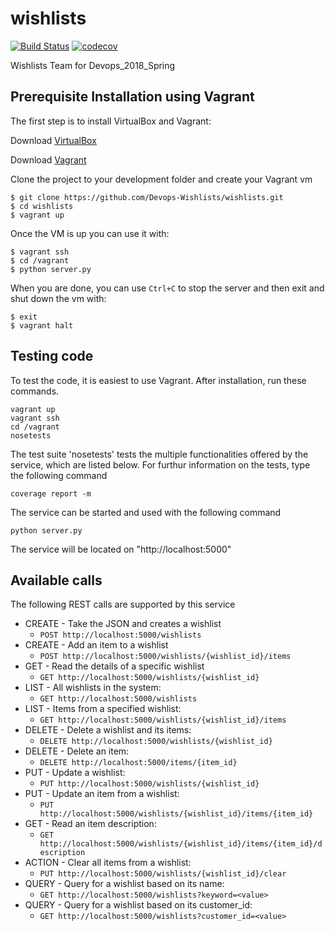 # wishlists

[![Build Status](https://travis-ci.org/Devops-Wishlists/wishlists.svg?branch=master)](https://travis-ci.org/Devops-Wishlists/wishlists)
[![codecov](https://codecov.io/gh/Devops-Wishlists/wishlists/branch/master/graph/badge.svg)](https://codecov.io/gh/Devops-Wishlists/wishlists)

Wishlists Team for Devops_2018_Spring


## Prerequisite Installation using Vagrant

The first step is to install VirtualBox and Vagrant:

Download [VirtualBox](https://www.virtualbox.org/)

Download [Vagrant](https://www.vagrantup.com/)

Clone the project to your development folder and create your Vagrant vm

    $ git clone https://github.com/Devops-Wishlists/wishlists.git
    $ cd wishlists
    $ vagrant up

Once the VM is up you can use it with:

    $ vagrant ssh
    $ cd /vagrant
    $ python server.py

When you are done, you can use `Ctrl+C` to stop the server and then exit and shut down the vm with:

    $ exit
    $ vagrant halt


## Testing code
To test the code, it is easiest to use Vagrant. After installation,
run these commands.

```
vagrant up
vagrant ssh
cd /vagrant
nosetests
```

The test suite 'nosetests' tests the multiple functionalities offered by the
service, which are listed below.
For furthur information on the tests, type the following command

```
coverage report -m
```

The service can be started and used with the following command

```
python server.py
```

The service will be located on "http://localhost:5000"

## Available calls

The following REST calls are supported by this service

-  CREATE - Take the JSON and creates a wishlist
   - `POST http://localhost:5000/wishlists` 
-  CREATE - Add an item to a wishlist
   - `POST http://localhost:5000/wishlists/{wishlist_id}/items` 
-  GET - Read the details of a specific wishlist 
   - `GET http://localhost:5000/wishlists/{wishlist_id}`  
-  LIST - All wishlists in the system: 
   - `GET http://localhost:5000/wishlists`
-  LIST - Items from a specified wishlist: 
   - `GET http://localhost:5000/wishlists/{wishlist_id}/items`
-  DELETE - Delete a wishlist and its items: 
   - `DELETE http://localhost:5000/wishlists/{wishlist_id}`
-  DELETE - Delete an item: 
   - `DELETE http://localhost:5000/items/{item_id}`
-  PUT - Update a wishlist:
   - `PUT http://localhost:5000/wishlists/{wishlist_id}`
-  PUT - Update an item from a wishlist:
   - `PUT http://localhost:5000/wishlists/{wishlist_id}/items/{item_id}`
-  GET - Read an item description:
   - `GET http://localhost:5000/wishlists/{wishlist_id}/items/{item_id}/description`   
-  ACTION - Clear all items from a wishlist:
   - `PUT http://localhost:5000/wishlists/{wishlist_id}/clear`   
-  QUERY - Query for a wishlist based on its name:
   - `GET http://localhost:5000/wishlists?keyword=<value>`
-  QUERY - Query for a wishlist based on its customer_id:
   - `GET http://localhost:5000/wishlists?customer_id=<value>`